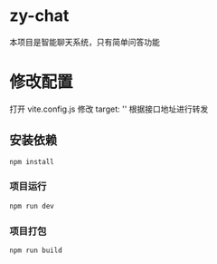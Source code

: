 # zy-chat

本项目是智能聊天系统，只有简单问答功能

# 修改配置

打开 vite.config.js
修改 target: '' 根据接口地址进行转发

## 安装依赖

```sh
npm install
```

### 项目运行

```sh
npm run dev
```

### 项目打包

```sh
npm run build
```
